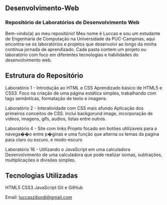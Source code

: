 
## Desenvolvimento-Web ##

### Repositório de Laboratórios de Desenvolvimento Web ###
Bem-vindo(a) ao meu repositório! Meu nome é Luccas e sou um estudante de Engenharia de Computação na Universidade da PUC-Campinas, aqui encontra-se os laboratórios e projetos que desenvolvi ao longo da minha contínua jornada de aprendizado. Cada pasta contem um projeto ou laboratório com foco em diferentes tecnologias e habilidades do desenvolvimento web.

## Estrutura do Repositório ##
Laboratório 1 - Introdução ao HTML e CSS
Aprendizado básico de HTML5 e CSS3. Foco na criação de uma página estática simples, trabalhando com tags semânticas, formatação de texto e imagens.

Laboratório 2 - Interatividade com CSS mais afundo
Aplicação dos primeiros conceitos de CSS. Inclui backgorund image, incorporação de vídeos, imagens, gifs, audios,
listas entre outros.

Laboratório 4 - Site com links
Projeto focado em botões utilizaveis para a navega��o entre p�ginas e uma função que alterna os temas da pagina para claro ou escuro.
e modo-escuro

Laboratório 16 - Utilizando o JavaScript em uma calculadora
Desenvolvimento de uma calculadora que pode realizar somas, subtrações, multiplicações e divisões simples.



## Tecnologias Utilizadas ##
HTML5
CSS3 
JavaScript 
Git e GitHub

Email: luccaszibordi@gmail.com
